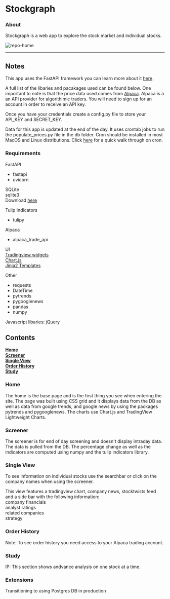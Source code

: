 # Stockgraph

### About

Stockgraph is a web app to explore the stock market and individual stocks.

![repo-home](https://user-images.githubusercontent.com/58534537/116260472-b74fb100-a744-11eb-9ec6-ab247585c8e6.png)

---

## Notes

This app uses the FastAPI framework you can learn more about it [here](https://fastapi.tiangolo.com/).

A full list of the libaries and pacakages used can be found below. One important to note is that the price data
used comes from [Alpaca](https://alpaca.markets/docs/). Alpaca is a an API provider for algorithimic traders. You will need to sign up for an account in order to receive an API key.

Once you have your credentials create a config.py file to store your API_KEY and SECRET_KEY.

Data for this app is updated at the end of the day. It uses crontab jobs to run the populate_prices.py file in the db folder. Cron should be installed in most MacOS and Linux distributions. Click [here](https://www.hostinger.com/tutorials/cron-job) for a quick walk through on cron.

### Requirements

FastAPI<br>

- fastapi <br>
- uvicorn<br>

SQLite<br>
sqlite3 <br>
Download [here](https://www.sqlite.org/download.html)

Tulip Indicators <br>

- tulipy <br>

Alpaca <br>

- alpaca_trade_api <br>

UI <br>
[Tradingview widgets](https://github.com/tradingview/lightweight-charts) <br>
[Chart.js](https://www.chartjs.org/docs/latest/getting-started/) <br>
[Jinja2 Templates](https://fastapi.tiangolo.com/advanced/templates/) <br>

Other <br>

- requests <br>
- DateTime <br>
- pytrends <br>
- pygooglenews <br>
- pandas <br>
- numpy <br>

Javascript libaries:
jQuery

## Contents

**[Home](https://github.com/K-minutti/stockgraph#home)** <br>
**[Screener](https://github.com/K-minutti/stockgraph#screener)** <br>
**[Single View](https://github.com/K-minutti/stockgraph#single-view)** <br>
**[Order History](https://github.com/K-minutti/stockgraph#order-history)** <br>
**[Study](https://github.com/K-minutti/stockgraph#study)** <br>

### Home

The home is the base page and is the first thing you see when entering the site. The page was built using CSS grid and it displays data from the DB as well as data from google trends, and google news by using the packages pytrends and pygooglenews. The charts use Chart.js and TradingView Lightweight Charts.

### Screener

The screener is for end of day screening and doesn't display intraday data. The data is pulled from the DB. The percentage change as well as the indicators are computed using numpy and the tulip indicators library.

### Single View

To see information on individual stocks use the searchbar or click on the company names when using the screener. <br>

This view features a tradingview chart, company news, stocktwists feed and a side bar with the following information:<br>
company financials <br>
analyst ratings <br>
related companies <br>
strategy <br>

### Order History

Note: To see order history you need access to your Alpaca trading account.

### Study

IP: This section shows andvance analysis on one stock at a time.

### Extensions

Transitioning to using Postgres DB in production
